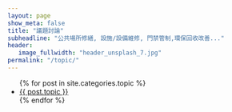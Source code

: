 ```yaml
---
layout: page
show_meta: false
title: "議題討論"
subheadline: "公共場所修繕, 設施/設備維修, 門禁管制,環保回收改善..."
header:
   image_fullwidth: "header_unsplash_7.jpg"
permalink: "/topic/"
---
```


<ul>
    {% for post in site.categories.topic %}
    <li><a href="{{ site.url }}{{ site.baseurl }}{{ post.url }}">{{ post.topic }}</a></li>
    {% endfor %}
</ul>

